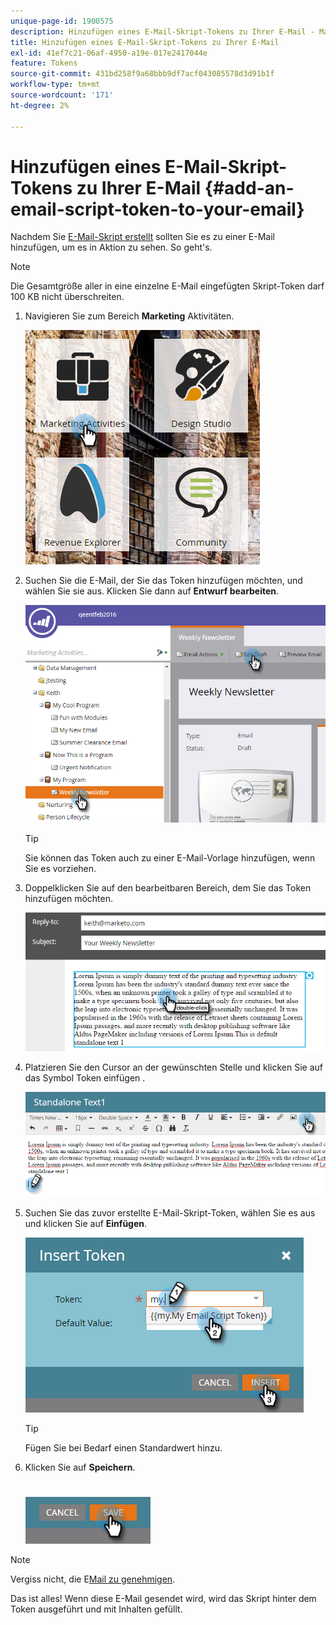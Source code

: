 ```yaml
---
unique-page-id: 1900575
description: Hinzufügen eines E-Mail-Skript-Tokens zu Ihrer E-Mail - Marketo-Dokumente - Produktdokumentation
title: Hinzufügen eines E-Mail-Skript-Tokens zu Ihrer E-Mail
exl-id: 41ef7c21-06af-4950-a19e-017e2417044e
feature: Tokens
source-git-commit: 431bd258f9a68bbb9df7acf043085578d3d91b1f
workflow-type: tm+mt
source-wordcount: '171'
ht-degree: 2%

---
```


# Hinzufügen eines E-Mail-Skript-Tokens zu Ihrer E-Mail {#add-an-email-script-token-to-your-email}

Nachdem Sie [E-Mail-Skript erstellt](/help/marketo/product-docs/email-marketing/general/using-tokens/create-an-email-script-token.md) sollten Sie es zu einer E-Mail hinzufügen, um es in Aktion zu sehen. So geht&#39;s.

>[!NOTE]
>
>Die Gesamtgröße aller in eine einzelne E-Mail eingefügten Skript-Token darf 100 KB nicht überschreiten.

1. Navigieren Sie zum Bereich **Marketing** Aktivitäten.

   ![](assets/one-2.png)

1. Suchen Sie die E-Mail, der Sie das Token hinzufügen möchten, und wählen Sie sie aus. Klicken Sie dann auf **Entwurf bearbeiten**.

   ![](assets/two-2.png)

   >[!TIP]
   >
   >Sie können das Token auch zu einer E-Mail-Vorlage hinzufügen, wenn Sie es vorziehen.

1. Doppelklicken Sie auf den bearbeitbaren Bereich, dem Sie das Token hinzufügen möchten.

   ![](assets/three-2.png)

1. Platzieren Sie den Cursor an der gewünschten Stelle und klicken Sie auf das Symbol Token einfügen .

   ![](assets/four-2.png)

1. Suchen Sie das zuvor erstellte E-Mail-Skript-Token, wählen Sie es aus und klicken Sie auf **Einfügen**.

   ![](assets/five-1.png)

   >[!TIP]
   >
   >Fügen Sie bei Bedarf einen Standardwert hinzu.

1. Klicken Sie auf **Speichern**.

   ![](assets/six.png)

>[!NOTE]
>
>Vergiss nicht, die E[Mail zu genehmigen](/help/marketo/product-docs/email-marketing/general/creating-an-email/approve-an-email.md).

Das ist alles! Wenn diese E-Mail gesendet wird, wird das Skript hinter dem Token ausgeführt und mit Inhalten gefüllt.
